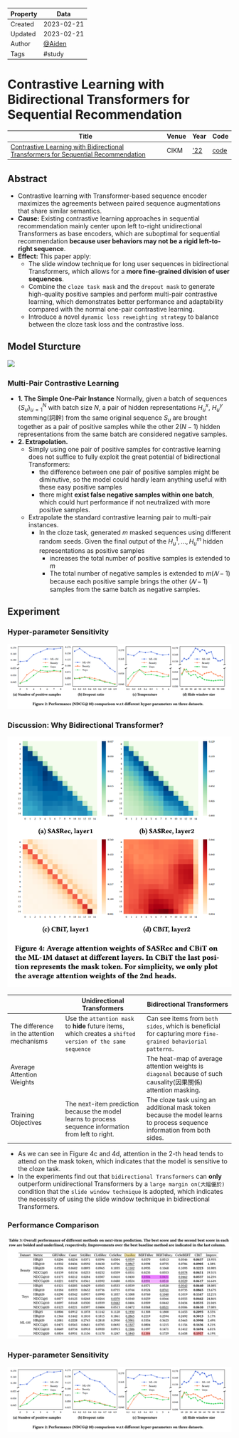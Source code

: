 | Property  | Data |
|-|-|
| Created | 2023-02-21 |
| Updated | 2023-02-21 |
| Author | [@Aiden](https://github.com/Aidenzich) |
| Tags | #study |

# Contrastive Learning with Bidirectional Transformers for Sequential Recommendation
| Title | Venue | Year | Code |
|-|-|-|-|
| [Contrastive Learning with Bidirectional Transformers for Sequential Recommendation](https://arxiv.org/pdf/2208.03895.pdf) | CIKM | ['22](https://www.cikm2022.org/papers-posters) | [code](https://github.com/hw-du/CBiT/tree/master.) |
## Abstract
- Contrastive learning with Transformer-based sequence encoder maximizes the agreements between paired sequence augmentations that share similar semantics. 
- **Cause:** Existing contrastive learning approaches in sequential recommendation mainly center upon left to-right unidirectional Transformers as base encoders, which are suboptimal for sequential recommendation **because user behaviors may not be a rigid left-to-right sequence**.
- **Effect:** This paper apply: 
    - The slide window technique for long user sequences in bidirectional Transformers, which allows for a **more fine-grained division of user sequences**. 
    - Combine the `cloze task mask` and the `dropout mask` to generate high-quality positive samples and perform multi-pair contrastive learning, which demonstrates better performance and adaptability compared with the normal one-pair contrastive learning. 
    - Introduce a novel `dynamic loss reweighting strategy` to balance between the cloze task loss and the contrastive loss. 

## Model Sturcture
![](https://i.imgur.com/GhXsIfE.png)

### Multi-Pair Contrastive Learning
- **1. The Simple One-Pair Instance**
Normally, given a batch of sequences $\{S_u\}^N_{u=1}$ with batch size $N$, a pair of hidden representations $H^x_u$, $H^y_u$ stemming(詞幹) from the same original sequence $S_u$ are brought together as a pair of positive samples while the other $2(N -1 )$ hidden representations from the same batch are considered negative samples.
- **2. Extrapolation.**
    - Simply using one pair of positive samples for contrastive learning does not suffice to fully exploit the great potential of bidirectional Transformers:
        - the difference between one pair of positive samples might be diminutive, so the model could hardly learn anything useful with these easy positive samples
        - there might **exist false negative samples within one batch**, which could hurt performance if not neutralized with more positive samples. 
    - Extrapolate the standard contrastive learning pair to multi-pair instances.
        - In the cloze task, generated $m$ masked sequences using different random seeds. Given the final output of the $H^1_u,..., H^m_u$ hidden representations as positive samples
            - increases the total number of positive samples is extended to $m$
            - The total number of negative samples is extended to $m(𝑁 −1)$ because each positive sample brings the other $(𝑁-1)$ samples from the same batch as negative samples.


## Experiment
### Hyper-parameter Sensitivity
![hyper-param](./assets/hyper-param.png)

### Discussion: Why Bidirectional Transformer?
![attention_weights](./assets/attention_weights.png)

|  | Unidirectional Transformers | Bidirectional Transformers |
|-|-|-|
| The difference in the attention mechanisms | Use the `attention mask` to **hide** future items, which creates a `shifted version of the same sequence` | Can see items from `both sides`, which is beneficial for capturing more `fine-grained behaviorial patterns`. |
| Average Attention Weights | | The heat-map of average attention weights is `diagonal` because of such causality(因果關係) attention masking. |
| Training Objectives | The next-item prediction because the model learns to process sequence information from left to right. | The cloze task using an additional mask token because the model learns to process sequence information from both sides. |

- As we can see in Figure 4c and 4d, attention in the 2-th head tends to attend on the mask token, which indicates that the model is sensitive to the cloze task.
- In the experiments find out that `bidirectional Transformers` can **only** outperform unidirectional Transformers by a `large margin on(大幅優於)`  condition that the `slide window technique` is adopted, which indicates the necessity of using the slide window technique in bidirectional Transformers.

### Performance Comparison
![exp](./assets/performance.png)

### Hyper-parameter Sensitivity
![hyper-param](./assets/hyper-param.png)